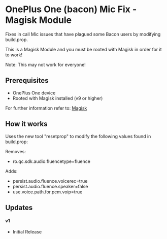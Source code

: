 # OnePlus One (bacon) Mic Fix - Magisk Module
Fixes in call Mic issues that have plagued some Bacon users by modifying build.prop.

This is a Magisk Module and you must be rooted with Magisk in order for it to work!

Note: This may not work for everyone!

## Prerequisites
* OnePlus One device
* Rooted with Magisk installed (v9 or higher)

For further information refer to: [Magisk](http://forum.xda-developers.com/apps/magisk/official-magisk-v7-universal-systemless-t3473445)

## How it works
Uses the new tool "resetprop" to modify the following values found in build.prop:

Removes:
* ro.qc.sdk.audio.fluencetype=fluence

Adds:
* persist.audio.fluence.voicerec=true  
* persist.audio.fluence.speaker=false  
* use.voice.path.for.pcm.voip=true

## Updates
#### v1
* Initial Release

